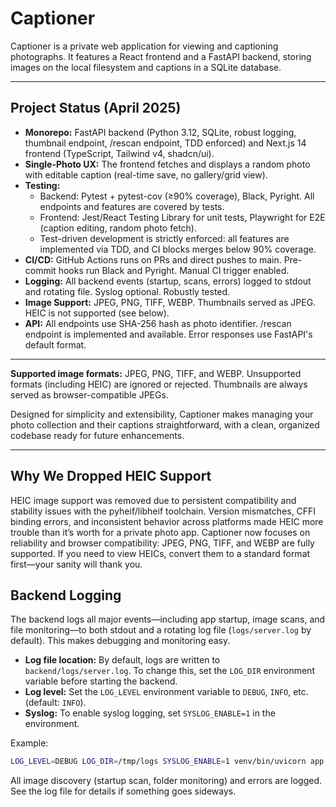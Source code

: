 # Captioner

Captioner is a private web application for viewing and captioning photographs. It features a React frontend and a FastAPI backend, storing images on the local filesystem and captions in a SQLite database. 

---

## Project Status (April 2025)

- **Monorepo:** FastAPI backend (Python 3.12, SQLite, robust logging, thumbnail endpoint, /rescan endpoint, TDD enforced) and Next.js 14 frontend (TypeScript, Tailwind v4, shadcn/ui).
- **Single-Photo UX:** The frontend fetches and displays a random photo with editable caption (real-time save, no gallery/grid view).
- **Testing:**
  - Backend: Pytest + pytest-cov (≥90% coverage), Black, Pyright. All endpoints and features are covered by tests.
  - Frontend: Jest/React Testing Library for unit tests, Playwright for E2E (caption editing, random photo fetch).
  - Test-driven development is strictly enforced: all features are implemented via TDD, and CI blocks merges below 90% coverage.
- **CI/CD:** GitHub Actions runs on PRs and direct pushes to main. Pre-commit hooks run Black and Pyright. Manual CI trigger enabled.
- **Logging:** All backend events (startup, scans, errors) logged to stdout and rotating file. Syslog optional. Robustly tested.
- **Image Support:** JPEG, PNG, TIFF, WEBP. Thumbnails served as JPEG. HEIC is not supported (see below).
- **API:** All endpoints use SHA-256 hash as photo identifier. /rescan endpoint is implemented and available. Error responses use FastAPI's default format.

---

**Supported image formats:** JPEG, PNG, TIFF, and WEBP. Unsupported formats (including HEIC) are ignored or rejected. Thumbnails are always served as browser-compatible JPEGs.

Designed for simplicity and extensibility, Captioner makes managing your photo collection and their captions straightforward, with a clean, organized codebase ready for future enhancements.

---

## Why We Dropped HEIC Support

HEIC image support was removed due to persistent compatibility and stability issues with the pyheif/libheif toolchain. Version mismatches, CFFI binding errors, and inconsistent behavior across platforms made HEIC more trouble than it’s worth for a private photo app. Captioner now focuses on reliability and browser compatibility: JPEG, PNG, TIFF, and WEBP are fully supported. If you need to view HEICs, convert them to a standard format first—your sanity will thank you.

## Backend Logging

The backend logs all major events—including app startup, image scans, and file monitoring—to both stdout and a rotating log file (`logs/server.log` by default). This makes debugging and monitoring easy.

- **Log file location:** By default, logs are written to `backend/logs/server.log`. To change this, set the `LOG_DIR` environment variable before starting the backend.
- **Log level:** Set the `LOG_LEVEL` environment variable to `DEBUG`, `INFO`, etc. (default: `INFO`).
- **Syslog:** To enable syslog logging, set `SYSLOG_ENABLE=1` in the environment.

Example:
```bash
LOG_LEVEL=DEBUG LOG_DIR=/tmp/logs SYSLOG_ENABLE=1 venv/bin/uvicorn app.main:app
```

All image discovery (startup scan, folder monitoring) and errors are logged. See the log file for details if something goes sideways.

